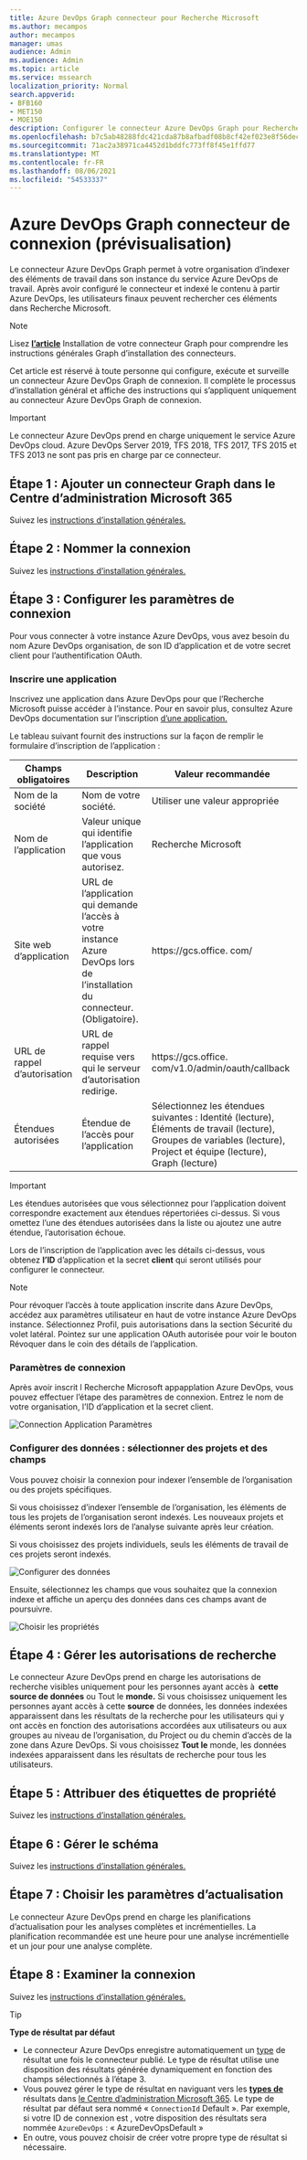 ```yaml
---
title: Azure DevOps Graph connecteur pour Recherche Microsoft
ms.author: mecampos
author: mecampos
manager: umas
audience: Admin
ms.audience: Admin
ms.topic: article
ms.service: mssearch
localization_priority: Normal
search.appverid:
- BFB160
- MET150
- MOE150
description: Configurer le connecteur Azure DevOps Graph pour Recherche Microsoft
ms.openlocfilehash: b7c5ab48288fdc421cda87b8afbadf08b8cf42ef023e8f56decd7b5c177c619a
ms.sourcegitcommit: 71ac2a38971ca4452d1bddfc773ff8f45e1ffd77
ms.translationtype: MT
ms.contentlocale: fr-FR
ms.lasthandoff: 08/06/2021
ms.locfileid: "54533337"
---
```

<!---Previous ms.author: shgrover --->

# <a name="azure-devops-graph-connector-preview"></a>Azure DevOps Graph connecteur de connexion (prévisualisation)

Le connecteur Azure DevOps Graph permet à votre organisation d’indexer des éléments de travail dans son instance du service Azure DevOps de travail. Après avoir configuré le connecteur et indexé le contenu à partir Azure DevOps, les utilisateurs finaux peuvent rechercher ces éléments dans Recherche Microsoft.

> [!NOTE]
> Lisez [**l’article**](configure-connector.md) Installation de votre connecteur Graph pour comprendre les instructions générales Graph d’installation des connecteurs.

Cet article est réservé à toute personne qui configure, exécute et surveille un connecteur Azure DevOps Graph de connexion. Il complète le processus d’installation général et affiche des instructions qui s’appliquent uniquement au connecteur Azure DevOps Graph de connexion.

>[!IMPORTANT]
>Le connecteur Azure DevOps prend en charge uniquement le service Azure DevOps cloud. Azure DevOps Server 2019, TFS 2018, TFS 2017, TFS 2015 et TFS 2013 ne sont pas pris en charge par ce connecteur.

<!---## Before you get started-->

<!---Insert "Before you get started" recommendations for this data source-->

## <a name="step-1-add-a-graph-connector-in-the-microsoft-365-admin-center"></a>Étape 1 : Ajouter un connecteur Graph dans le Centre d’administration Microsoft 365

Suivez les [instructions d’installation générales.](./configure-connector.md)
<!---If the above phrase does not apply, delete it and insert specific details for your data source that are different from general setup 
instructions.-->

## <a name="step-2-name-the-connection"></a>Étape 2 : Nommer la connexion

Suivez les [instructions d’installation générales.](./configure-connector.md)
<!---If the above phrase does not apply, delete it and insert specific details for your data source that are different from general setup 
instructions.-->

## <a name="step-3-configure-the-connection-settings"></a>Étape 3 : Configurer les paramètres de connexion

Pour vous connecter à votre instance Azure DevOps, vous [](/azure/devops/organizations/accounts/create-organization) avez besoin du nom Azure DevOps organisation, de son ID d’application et de votre secret client pour l’authentification OAuth.

### <a name="register-an-app"></a>Inscrire une application

Inscrivez une application dans Azure DevOps pour que l’Recherche Microsoft puisse accéder à l’instance. Pour en savoir plus, consultez Azure DevOps documentation sur l’inscription [d’une application.](/azure/devops/integrate/get-started/authentication/oauth?preserve-view=true&view=azure-devops#register-your-app)

Le tableau suivant fournit des instructions sur la façon de remplir le formulaire d’inscription de l’application :

Champs obligatoires | Description | Valeur recommandée
--- | --- | ---
| Nom de la société         | Nom de votre société. | Utiliser une valeur appropriée   |
| Nom de l’application     | Valeur unique qui identifie l’application que vous autorisez.    | Recherche Microsoft     |
| Site web d’application  | URL de l’application qui demande l’accès à votre instance Azure DevOps lors de l’installation du connecteur. (Obligatoire).  | https://<span>gcs.office.</span> com/
| URL de rappel d’autorisation        | URL de rappel requise vers qui le serveur d’autorisation redirige. | https://<span>gcs.office.</span> com/v1.0/admin/oauth/callback|
| Étendues autorisées | Étendue de l’accès pour l’application | Sélectionnez les étendues suivantes : Identité (lecture), Éléments de travail (lecture), Groupes de variables (lecture), Project et équipe (lecture), Graph (lecture)|

>[!IMPORTANT]
>Les étendues autorisées que vous sélectionnez pour l’application doivent correspondre exactement aux étendues répertoriées ci-dessus. Si vous omettez l’une des étendues autorisées dans la liste ou ajoutez une autre étendue, l’autorisation échoue.

Lors de l’inscription de l’application avec les détails ci-dessus, vous obtenez **l’ID** d’application et la secret **client** qui seront utilisés pour configurer le connecteur.

>[!NOTE]
>Pour révoquer l’accès à toute application inscrite dans Azure DevOps, accédez aux paramètres utilisateur en haut de votre instance Azure DevOps instance. Sélectionnez Profil, puis autorisations dans la section Sécurité du volet latéral. Pointez sur une application OAuth autorisée pour voir le bouton Révoquer dans le coin des détails de l’application.

### <a name="connection-settings"></a>Paramètres de connexion

Après avoir inscrit l Recherche Microsoft appapplation Azure DevOps, vous pouvez effectuer l’étape des paramètres de connexion. Entrez le nom de votre organisation, l’ID d’application et la secret client.

![Connection Application Paramètres](media/ADO_Connection_settings_2.png)

### <a name="configure-data-select-projects-and-fields"></a>Configurer des données : sélectionner des projets et des champs

Vous pouvez choisir la connexion pour indexer l’ensemble de l’organisation ou des projets spécifiques.

Si vous choisissez d’indexer l’ensemble de l’organisation, les éléments de tous les projets de l’organisation seront indexés. Les nouveaux projets et éléments seront indexés lors de l’analyse suivante après leur création.

Si vous choisissez des projets individuels, seuls les éléments de travail de ces projets seront indexés.

![Configurer des données](media/ADO_Configure_data.png)

Ensuite, sélectionnez les champs que vous souhaitez que la connexion indexe et affiche un aperçu des données dans ces champs avant de poursuivre.

![Choisir les propriétés](media/ADO_choose_properties.png)

## <a name="step-4-manage-search-permissions"></a>Étape 4 : Gérer les autorisations de recherche

Le connecteur Azure DevOps prend en charge les autorisations de recherche visibles uniquement pour les personnes ayant accès à  **cette source de données** ou Tout le **monde.** Si vous choisissez uniquement les personnes ayant accès à cette **source** de données, les données indexées apparaissent dans les résultats de la recherche pour les utilisateurs qui y ont accès en fonction des autorisations accordées aux utilisateurs ou aux groupes au niveau de l’organisation, du Project ou du chemin d’accès de la zone dans Azure DevOps. Si vous choisissez **Tout le** monde, les données indexées apparaissent dans les résultats de recherche pour tous les utilisateurs.

## <a name="step-5-assign-property-labels"></a>Étape 5 : Attribuer des étiquettes de propriété

Suivez les [instructions d’installation générales.](./configure-connector.md)

## <a name="step-6-manage-schema"></a>Étape 6 : Gérer le schéma

Suivez les [instructions d’installation générales.](./configure-connector.md)

## <a name="step-7-choose-refresh-settings"></a>Étape 7 : Choisir les paramètres d’actualisation

Le connecteur Azure DevOps prend en charge les planifications d’actualisation pour les analyses complètes et incrémentielles.
La planification recommandée est une heure pour une analyse incrémentielle et un jour pour une analyse complète.

## <a name="step-8-review-connection"></a>Étape 8 : Examiner la connexion

Suivez les [instructions d’installation générales.](./configure-connector.md)

>[!TIP]
>**Type de résultat par défaut**
>* Le connecteur Azure DevOps enregistre automatiquement un [type](./customize-search-page.md#step-2-create-the-result-types) de résultat une fois le connecteur publié. Le type de résultat utilise [](./customize-results-layout.md) une disposition des résultats générée dynamiquement en fonction des champs sélectionnés à l’étape 3. 
>* Vous pouvez gérer le type de résultat en naviguant vers les [**types de**](https://admin.microsoft.com/Adminportal/Home#/MicrosoftSearch/resulttypes) résultats dans [le Centre d’administration Microsoft 365](https://admin.microsoft.com). Le type de résultat par défaut sera nommé « `ConnectionId` Default ». Par exemple, si votre ID de connexion est , votre disposition des résultats sera nommée `AzureDevOps` : « AzureDevOpsDefault »
>* En outre, vous pouvez choisir de créer votre propre type de résultat si nécessaire.

<!---If the above phrase does not apply, delete it and insert specific details for your data source that are different from general setup 
instructions.-->

<!---## Troubleshooting-->
<!---Insert troubleshooting recommendations for this data source-->

<!---## Limitations-->
<!---Insert limitations for this data source-->